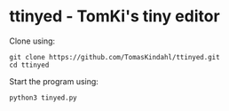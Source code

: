# ttinyed - TomKi's tiny editor

Clone using:

```
git clone https://github.com/TomasKindahl/ttinyed.git
cd ttinyed
```

Start the program using: 

```
python3 tinyed.py
```
